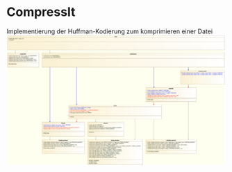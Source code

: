 CompressIt
==========

Implementierung der Huffman-Kodierung zum komprimieren einer Datei
![ModulDiagramm](Konzept/huffman%20Class%20diagram.png)
